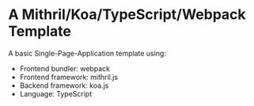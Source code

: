# A Mithril/Koa/TypeScript/Webpack Template

A basic Single-Page-Application template using:
- Frontend bundler: webpack
- Frontend framework: mithril.js
- Backend framework: koa.js
- Language: TypeScript


